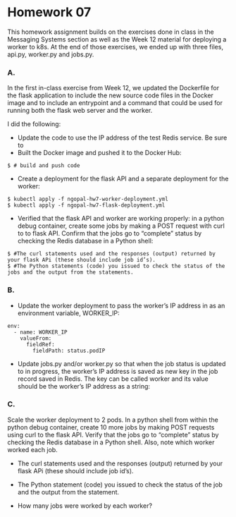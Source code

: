 # Homework 07
This homework assignment builds on the exercises done in class in the Messaging Systems section as well as the Week 12 material for deploying a worker to k8s. At the end of those exercises, we ended up with three files, api.py, worker.py and jobs.py.

### A.
In the first in-class exercise from Week 12, we updated the Dockerfile for the flask application to include the new source code files in the Docker image and to include an entrypoint and a command that could be used for running both the flask web server and the worker.

I did the following:
- Update the code to use the IP address of the test Redis service. Be sure to 
- Built the Docker image and pushed it to the Docker Hub:
```
$ # build and push code
```
- Create a deployment for the flask API and a separate deployment for the worker:
```
$ kubectl apply -f ngopal-hw7-worker-deployment.yml
$ kubectl apply -f ngopal-hw7-flask-deployment.yml
```
- Verified that the flask API and worker are working properly: in a python debug container, create some jobs by making a POST request with curl to to flask API. Confirm that the jobs go to “complete” status by checking the Redis database in a Python shell:
```
$ #The curl statements used and the responses (output) returned by your flask APi (these should include job id’s).
$ #The Python statements (code) you issued to check the status of the jobs and the output from the statements.
```


### B.
- Update the worker deployment to pass the worker’s IP address in as an environment variable, WORKER_IP:
```
env:
  - name: WORKER_IP
    valueFrom:
      fieldRef:
        fieldPath: status.podIP
```
- Update jobs.py and/or worker.py so that when the job status is updated to in progress, the worker’s IP address is saved as new key in the job record saved in Redis. The key can be called worker and its value should be the worker’s IP address as a string:


### C.
Scale the worker deployment to 2 pods. In a python shell from within the python debug container, create 10 more jobs by making POST requests using curl to the flask API. Verify that the jobs go to “complete” status by checking the Redis database in a Python shell. Also, note which worker worked each job.

- The curl statements used and the responses (output) returned by your flask APi (these should include job id’s).

- The Python statement (code) you issued to check the status of the job and the output from the statement.

- How many jobs were worked by each worker?
